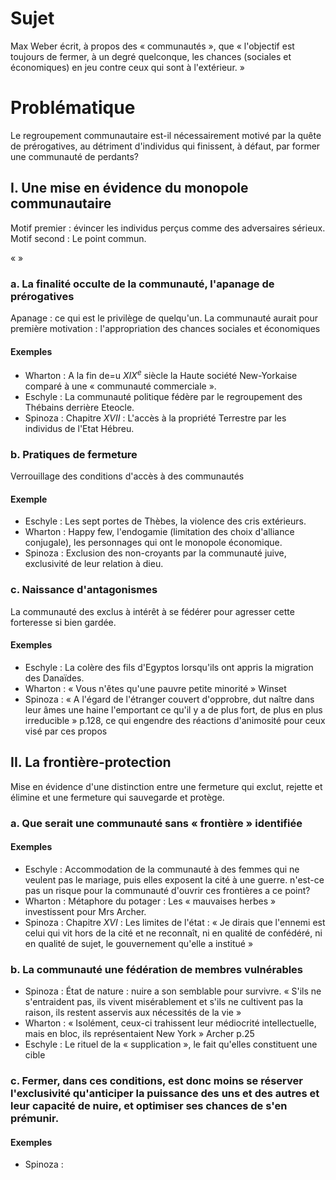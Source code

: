 # Sujet
Max Weber écrit, à propos des « communautés », que « l'objectif est toujours de fermer, à un degré quelconque, les chances (sociales et économiques) en jeu contre ceux qui sont à l'extérieur. »

# Problématique
Le regroupement communautaire est-il nécessairement motivé par la quête de prérogatives, au détriment d'individus qui finissent, à défaut, par former une communauté de perdants? 

## I. Une mise en évidence du monopole communautaire
Motif premier : évincer les individus perçus comme des adversaires sérieux.
Motif second : Le point commun.

«  »
### a. La finalité occulte de la communauté, l'apanage de prérogatives
Apanage : ce qui est le privilège de quelqu'un. 
La communauté aurait pour première motivation : l'appropriation des chances sociales et économiques

#### Exemples
- Wharton : A la fin de=u $XIX^{e}$ siècle la Haute société New-Yorkaise comparé à une « communauté commerciale ».
- Eschyle : La communauté politique fédère par le regroupement des Thébains derrière Eteocle. 
- Spinoza : Chapitre $XVII$ : L'accès à la propriété Terrestre par les individus de l'Etat Hébreu. 

### b. Pratiques de fermeture
Verrouillage des conditions d'accès à des communautés

#### Exemple
- Eschyle : Les sept portes de Thèbes, la violence des cris extérieurs. 
- Wharton : Happy few, l'endogamie (limitation des choix d'alliance conjugale), les personnages qui ont le monopole économique.
- Spinoza : Exclusion des non-croyants par la communauté juive, exclusivité de leur relation à dieu.

### c. Naissance d'antagonismes
La communauté des exclus à intérêt à se fédérer pour agresser cette forteresse si bien gardée. 

#### Exemples
- Eschyle : La colère des fils d'Egyptos lorsqu'ils ont appris la migration des Danaïdes. 
- Wharton : « Vous n'êtes qu'une pauvre petite minorité » Winset
- Spinoza : « A l'égard de l'étranger couvert d'opprobre, dut naître dans leur âmes une haine l'emportant ce qu'il y a de plus fort, de plus en plus irreducible » p.128, ce qui engendre des réactions d'animosité pour ceux visé par ces propos

## II. La frontière-protection
Mise en évidence d'une distinction entre une fermeture qui exclut, rejette et élimine et une fermeture qui sauvegarde et protège. 

### a. Que serait une communauté sans « frontière » identifiée
#### Exemples
- Eschyle : Accommodation de la communauté à des femmes qui ne veulent pas le mariage, puis elles exposent la cité à une guerre. n'est-ce pas un risque pour la communauté d'ouvrir ces frontières a ce point? 
- Wharton : Métaphore du potager : Les « mauvaises herbes » investissent pour Mrs Archer. 
- Spinoza : Chapitre $XVI$ : Les limites de l'état : « Je dirais que l'ennemi est celui qui vit hors de la cité et ne reconnaît, ni en qualité de confédéré, ni en qualité de sujet, le gouvernement qu'elle a institué »

### b. La communauté une fédération de membres vulnérables
- Spinoza : État de nature : nuire a son semblable pour survivre. « S'ils ne s'entraident pas, ils vivent misérablement et s'ils ne cultivent pas la raison, ils restent asservis aux nécessités de la vie »
- Wharton :  « Isolément, ceux-ci trahissent leur médiocrité intellectuelle, mais en bloc, ils représentaient New York » Archer p.25
- Eschyle : Le rituel de la « supplication », le fait qu'elles constituent une cible

### c. Fermer, dans ces conditions, est donc moins se réserver l'exclusivité qu'anticiper la puissance des uns et des autres et leur capacité de nuire, et optimiser ses chances de s'en prémunir. 
#### Exemples
- Spinoza : 